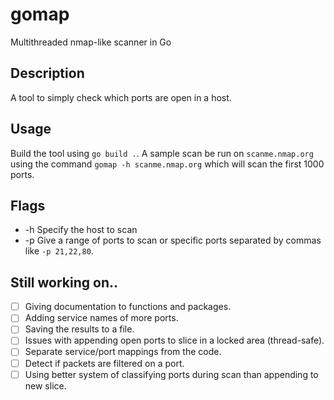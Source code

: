 # gomap
Multithreaded nmap-like scanner in Go

## Description
A tool to simply check which ports are open in a host.

## Usage
Build the tool using `go build .`. A sample scan be run on `scanme.nmap.org` using the command `gomap -h scanme.nmap.org` which will scan the first 1000 ports.

## Flags
- -h
Specify the host to scan
- -p
Give a range of ports to scan or specific ports separated by commas like `-p 21,22,80`.

## Still working on..
- [ ] Giving documentation to functions and packages.
- [ ] Adding service names of more ports.
- [ ] Saving the results to a file.
- [ ] Issues with appending open ports to slice in a locked area (thread-safe).
- [ ] Separate service/port mappings from the code.
- [ ] Detect if packets are filtered on a port.
- [ ] Using better system of classifying ports during scan than appending to new slice.